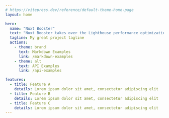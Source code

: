 ```yaml
---
# https://vitepress.dev/reference/default-theme-home-page
layout: home

hero:
  name: "Nuxt Booster"
  text: "Nuxt Booster takes over the Lighthouse performance optimization of your generated website."
  tagline: My great project tagline
  actions:
    - theme: brand
      text: Markdown Examples
      link: /markdown-examples
    - theme: alt
      text: API Examples
      link: /api-examples

features:
  - title: Feature A
    details: Lorem ipsum dolor sit amet, consectetur adipiscing elit
  - title: Feature B
    details: Lorem ipsum dolor sit amet, consectetur adipiscing elit
  - title: Feature C
    details: Lorem ipsum dolor sit amet, consectetur adipiscing elit
---
```



